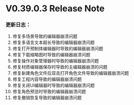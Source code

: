 # V0.39.0.3 Release Note

### 更新日志：

1. 修复多场景导致的编辑器崩溃问题
2. 修复多语言文本超长导致的编辑器崩溃问题
3. 修复打开预制体编辑器时导致的编辑器崩溃问题
4. 修复下载缩略图时导致的编辑器崩溃问题
5. 修复操作对象管理器时导致的编辑器崩溃问题
6. 修复材质编辑器保存时导致的主编辑器崩溃的问题
7. 修复新建角色文件后双击打开角色文件导致的编辑器崩溃问题
8. 修复工程内容导致的编辑器崩溃问题
9. 修复关闭UI编辑器时导致的编辑器崩溃问题
10. 修复角色预览时导致的编辑器崩溃问题
11. 修复撤销恢复导致的编辑器崩溃问题